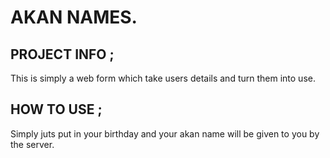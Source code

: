 # AKAN NAMES.
## PROJECT INFO ;
  This is simply a web form which take users details and turn them into use.
## HOW TO USE ;
Simply juts put in your birthday and your akan name will be given to you by the server.